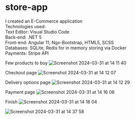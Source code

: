 # store-app

I created an E-Commerce application\
Technologies used:\
Text Editor: Visual Studio Code\
Back-end: .NET 5\
Front-end: Angular 11, Ngx-Bootstrap, HTML5, SCSS\
Databases: SQLite, Redis for in memory storing via Docker\
Payments: Stripe API

Few products to buy
![Screenshot 2024-03-31 at 14 11 40](https://github.com/CristianH98/store-app/assets/42655784/fe206cff-6ca8-4ecf-964e-d559a5333cab)

Checkout page
![Screenshot 2024-03-31 at 14 12 07](https://github.com/CristianH98/store-app/assets/42655784/51fc9c89-a058-4bb7-9b8a-51edb283ea14)

Delivery options page
![Screenshot 2024-03-31 at 14 12 29](https://github.com/CristianH98/store-app/assets/42655784/bd7145e7-4d90-459d-8008-44973473b066)

Payment page
![Screenshot 2024-03-31 at 14 16 06](https://github.com/CristianH98/store-app/assets/42655784/13e1b4a1-be20-4ae1-bc08-38e8be89b54e)

Finish
![Screenshot 2024-03-31 at 14 18 04](https://github.com/CristianH98/store-app/assets/42655784/9fe46919-ff89-4144-b93f-eb129a25492f)

![Screenshot 2024-03-31 at 14 37 58](https://github.com/CristianH98/store-app/assets/42655784/72e37361-53b2-4972-9b77-81e0c391e474)

 


